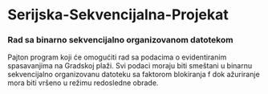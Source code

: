 # Serijska-Sekvencijalna-Projekat
### Rad sa binarno sekvencijalno organizovanom datotekom
Pajton program koji će omogućiti rad sa podacima o evidentiranim spasavanjima na Gradskoj plaži. Svi podaci moraju biti smeštani u binarnu sekvencijalno organizovanu datoteku sa faktorom blokiranja f dok ažuriranje mora biti vršeno u režimu redosledne obrade. 
 
